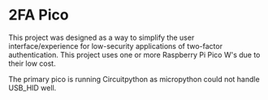 # 2FA Pico
This project was designed as a way to simplify the user interface/experience for low-security applications of two-factor authentication. This project uses one or more Raspberry Pi Pico W's due to their low cost.

The primary pico is running Circuitpython as micropython could not handle USB_HID well.

